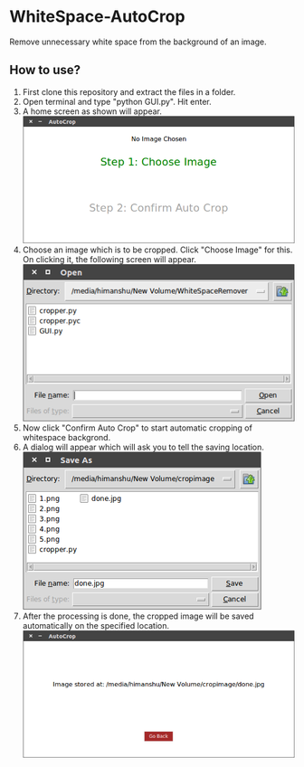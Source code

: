 # WhiteSpace-AutoCrop
Remove unnecessary white space from the background of an image.

## How to use?
  1. First clone this repository and extract the files in a folder.
  2. Open terminal and type "python GUI.py". Hit enter.
  3. A home screen as shown will appear. ![screenshot](https://github.com/hmnhGeek/WhiteSpace-AutoCrop/blob/master/Images/home.png)
  4. Choose an image which is to be cropped. Click "Choose Image" for this. On clicking it, the following screen will appear. ![screenshot](https://github.com/hmnhGeek/WhiteSpace-AutoCrop/blob/master/Images/choose.png)
  5. Now click "Confirm Auto Crop" to start automatic cropping of whitespace backgrond.
  6. A dialog will appear which will ask you to tell the saving location. ![screenshot](https://github.com/hmnhGeek/WhiteSpace-AutoCrop/blob/master/Images/save.png)
  7. After the processing is done, the cropped image will be saved automatically on the specified location. ![screenshot](https://github.com/hmnhGeek/WhiteSpace-AutoCrop/blob/master/Images/result.png)
